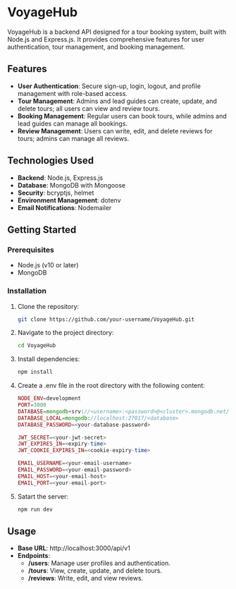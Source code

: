 # VoyageHub

VoyageHub is a backend API designed for a tour booking system, built with Node.js and Express.js. It provides comprehensive features for user authentication, tour management, and booking management.

## Features

- **User Authentication**: Secure sign-up, login, logout, and profile management with role-based access.
- **Tour Management**: Admins and lead guides can create, update, and delete tours; all users can view and review tours.
- **Booking Management**: Regular users can book tours, while admins and lead guides can manage all bookings.
- **Review Management**: Users can write, edit, and delete reviews for tours; admins can manage all reviews.

## Technologies Used

- **Backend**: Node.js, Express.js
- **Database**: MongoDB with Mongoose
- **Security**: bcryptjs, helmet
- **Environment Management**: dotenv
- **Email Notifications**: Nodemailer

## Getting Started

### Prerequisites

- Node.js (v10 or later)
- MongoDB

### Installation

1. Clone the repository:
   ```bash
   git clone https://github.com/your-username/VoyageHub.git

2. Navigate to the project directory:
    ```bash
    cd VoyageHub

3. Install dependencies:
    ```bash
    npm install

4. Create a .env file in the root directory with the following content:
    ```php
    NODE_ENV=development
    PORT=3000
    DATABASE=mongodb+srv://<username>:<password>@<cluster>.mongodb.net/<database>?retryWrites=true
    DATABASE_LOCAL=mongodb://localhost:27017/<database>
    DATABASE_PASSWORD=<your-database-password>

    JWT_SECRET=<your-jwt-secret>
    JWT_EXPIRES_IN=<expiry-time>
    JWT_COOKIE_EXPIRES_IN=<cookie-expiry-time>

    EMAIL_USERNAME=<your-email-username>
    EMAIL_PASSWORD=<your-email-password>
    EMAIL_HOST=<your-email-host>
    EMAIL_PORT=<your-email-port>

5. Satart the server:
    ```bash
    npm run dev


## Usage

- **Base URL**: http://localhost:3000/api/v1
- **Endpoints**: 
    - **/users**: Manage user profiles and authentication.
    - **/tours**: View, create, update, and delete tours.
    - **/reviews**: Write, edit, and view reviews.



